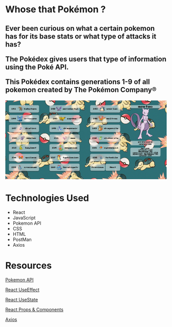 # Whose that Pokémon ?
<h2>
Ever been curious on what a certain pokemon has for its base stats or what type of attacks it has?  

The Pokédex gives users that type of information using the Poké API.

This Pokédex contains generations 1-9 of all pokemon created by The Pokémon Company®
</h2>

<img src="public/images/pokedex-preview.png">

# Technologies Used
* React
* JavaScript
* Pokemon API
* CSS
* HTML   
* PostMan
* Axios

# Resources
[Pokemon API](https://pokeapi.co/)

[React UseEffect](https://legacy.reactjs.org/docs/hooks-effect.html)

[React UseState](https://legacy.reactjs.org/docs/hooks-state.html)

[React Props & Components](https://react.dev/learn/passing-props-to-a-component)

[Axios](https://axios-http.com/docs/intro)

